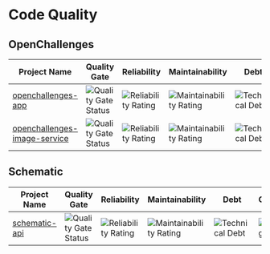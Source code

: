 # Code Quality

## OpenChallenges

| Project Name | Quality Gate | Reliability | Maintainability | Debt | Coverage |
|--------------|--------------|-------------|-----------------|------|----------|
| [openchallenges-app] | ![Quality Gate Status](https://sonarcloud.io/api/project_badges/measure?project=openchallenges-app&metric=alert_status) | ![Reliability Rating](https://sonarcloud.io/api/project_badges/measure?project=openchallenges-app&metric=reliability_rating) | ![Maintainability Rating](https://sonarcloud.io/api/project_badges/measure?project=openchallenges-app&metric=sqale_rating) | ![Technical Debt](https://sonarcloud.io/api/project_badges/measure?project=openchallenges-app&metric=sqale_index) | ![Coverage](https://sonarcloud.io/api/project_badges/measure?project=openchallenges-app&metric=coverage) |
| [openchallenges-image-service] | ![Quality Gate Status](https://sonarcloud.io/api/project_badges/measure?project=openchallenges-image-service&metric=alert_status) | ![Reliability Rating](https://sonarcloud.io/api/project_badges/measure?project=openchallenges-image-service&metric=reliability_rating) | ![Maintainability Rating](https://sonarcloud.io/api/project_badges/measure?project=openchallenges-image-service&metric=sqale_rating) | ![Technical Debt](https://sonarcloud.io/api/project_badges/measure?project=openchallenges-image-service&metric=sqale_index) | ![Coverage](https://sonarcloud.io/api/project_badges/measure?project=openchallenges-image-service&metric=coverage) |

<!-- SonarCloud links -->

[openchallenges-app]: https://sonarcloud.io/summary/overall?id=openchallenges-app
[openchallenges-image-service]: https://sonarcloud.io/summary/overall?id=openchallenges-image-service

## Schematic

| Project Name | Quality Gate | Reliability | Maintainability | Debt | Coverage |
|--------------|--------------|-------------|-----------------|------|----------|
| [schematic-api] | ![Quality Gate Status](https://sonarcloud.io/api/project_badges/measure?project=schematic-api&metric=alert_status) | ![Reliability Rating](https://sonarcloud.io/api/project_badges/measure?project=schematic-api&metric=reliability_rating) | ![Maintainability Rating](https://sonarcloud.io/api/project_badges/measure?project=schematic-api&metric=sqale_rating) | ![Technical Debt](https://sonarcloud.io/api/project_badges/measure?project=schematic-api&metric=sqale_index) | ![Coverage](https://sonarcloud.io/api/project_badges/measure?project=schematic-api&metric=coverage) |

<!-- SonarCloud links -->

[schematic-api]: https://sonarcloud.io/summary/overall?id=schematic-api